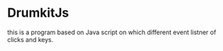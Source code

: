 # DrumkitJs
this is a program based on Java script on which different event listner of clicks and keys.
